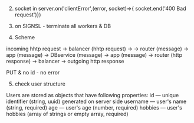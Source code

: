 2.  socket in
    server.on('clientError',(error, socket)=>{
    socket.end('400 Bad request')})

3.  on SIGNSL - terminate all workers & DB

4.  Scheme

incoming hhtp request -> balancer (hhtp request) ->
-> router (message)
-> app (message)
-> DBservice (message)
-> app (message)
-> router (http response)
-> balancer -> outgoing http response

PUT & no id - no error

5.  check user structure

Users are stored as objects that have following properties:
id — unique identifier (string, uuid) generated on server side
username — user's name (string, required)
age — user's age (number, required)
hobbies — user's hobbies (array of strings or empty array, required)
